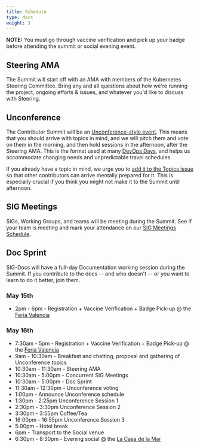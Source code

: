 ```yaml
---
title: Schedule
type: docs
weight: 3
---
```


**NOTE:** You must go through vaccine verification and pick up your badge before
attending the summit or social evening event.

## Steering AMA

The Summit will start off with an AMA with members of the Kubernetes Steering
Committee.  Bring any and all questions about how we're running the project,
ongoing efforts & issues, and whatever you'd like to discuss with Steering.

## Unconference

The Contributor Summit will be an [Unconference-style event](https://blog.crisp.se/2016/08/30/henrikkniberg/what-is-an-unconference).  This means that
you should arrive with topics in mind, and we will pitch them and vote on them
in the morning, and then hold sessions in the afternoon, after the Steering AMA.
This is the format used at many [DevOps Days](https://devopsdays.org/open-space-format/), and helps us accommodate changing 
needs and unpredictable travel schedules.

If you already have a topic in mind, we urge you to [add it to the Topics issue](https://github.com/kubernetes/community/issues/6633)
so that other contributors can arrive mentally prepared for it.  This is
especially crucial if you think you might not make it to the Summit until 
afternoon.

## SIG Meetings

SIGs, Working Groups, and teams will be meeting during the Summit.  See if your
team is meeting and mark your attendance on our 
[SIG Meetings Schedule](https://docs.google.com/spreadsheets/d/1LS1q4VJajZkNZODdMnJ4eH3XnTsE_4em6pjQgToHyfw/edit?usp=sharing).

## Doc Sprint

SIG-Docs will have a full-day Documentation working session during the Summit.
If you contribute to the docs -- and who doesn't -- or you want to learn to
do it better, join them.

### May 15th

- 2pm - 6pm - Registration + Vaccine Verification + Badge Pick-up @ the [Feria Valencia]

### May 16th

* 7:30am - 5pm - Registration + Vaccine Verification + Badge Pick-up @ the [Feria Valencia]
* 9am - 10:30am - Breakfast and chatting, proposal and gathering of Unconference topics
* 10:30am - 11:30am - Steering AMA
* 10:30am - 5:00pm - Concurrent SIG Meetings
* 10:30am - 5:00pm - Doc Sprint
* 11:30am - 12:30pm - Unconference voting
* 1:00pm - Announce Unconference schedule
* 1:30pm - 2:25pm Unconference Session 1
* 2:30pm - 3:30pm Unconference Session 2
* 3:30pm - 3:55pm Coffee/Tea
* 16:00pm - 16:55pm Unconference Session 3
* 5:00pm - Hotel break
* 6pm - Transport to the Social venue
* 6:30pm - 8:30pm - Evening social @ the [La Casa de la Mar]

[Feria Valencia]: /events/kcseu/location/#Feria-Valencia
[La Casa de la Mar]: /events/kcseu/location/#La-Casa-de-la-Mar
